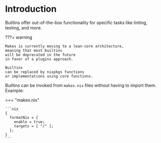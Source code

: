 # Introduction

Builtins offer out-of-the-box functionality
for specific tasks
like linting, testing, and more.

???+ warning

    Makes is currently moving to a lean-core architecture,
    meaning that most builtins
    will be deprecated in the future
    in favor of a plugins approach.

    Builtins
    can be replaced by nixpkgs functions
    or implementations using core functions.

Builtins can be invoked from `makes.nix` files
without having to import them. Example:

=== "makes.nix"

    ```nix
    {
      formatNix = {
        enable = true;
        targets = [ "/" ];
      };
    }
    ```
